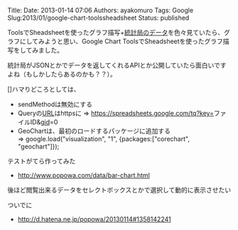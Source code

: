 Title: 
Date: 2013-01-14 07:06
Authors: ayakomuro
Tags:  Google
Slug:2013/01/google-chart-toolssheadsheet
Status: published


ToolsでSheadsheetを使ったグラフ描写+[統計局のデータ](http://www.stat.go.jp/data/index.htm)を色々見ていたら、グラフにしてみようと思い、Google
Chart ToolsでSheadsheetを使ったグラフ描写をしてみました。

統計局がJSONとかでデータを返してくれるAPIとか公開していたら面白いですよね（もしかしたらあるのかも？？）。

[]ハマりどころとしては、

-   sendMethodは無効にする
-   Queryの[URL](http://d.hatena.ne.jp/keyword/URL)はhttpsに =\>
    <https://spreadsheets.google.com/tq?key=>ファイルID&[gid](http://d.hatena.ne.jp/keyword/gid)=0
-   GeoChartは、最初のロードするパッケージに追加する
    =\> google.load(\"visualization\", \"1\", {packages:\[\"corechart\",
    \"geochart\"\]});



テストがてら作ってみた

-   <http://www.popowa.com/data/bar-chart.html>

後ほど閲覧出来るデータをセレクトボックスとかで選択して動的に表示させたい

ついでに

-   <http://d.hatena.ne.jp/popowa/20130114#1358142241>


